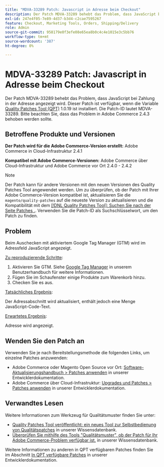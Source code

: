 ```yaml
---
title: "MDVA-33289 Patch: Javascript in Adresse beim Checkout"
description: Der Patch MDVA-33289 behebt das Problem, dass JavaScript bei Zahlung in der Adresse angezeigt wird. Dieser Patch ist verfügbar, wenn das [Quality Patches Tool (QPT)](/help/announcements/adobe-commerce-announcements/magento-quality-patches-released-new-tool-to-self-serve-quality-patches.md) 1.0.19 installiert ist. Die Patch-ID lautet MDVA-33289. Bitte beachten Sie, dass das Problem in Adobe Commerce 2.4.3 behoben werden sollte.
exl-id: 247e4f05-7e89-4d37-b3d4-c2cae7595267
feature: Checkout, Marketing Tools, Orders, Shipping/Delivery
role: Admin
source-git-commit: 958179e0f3efe08e65ea8b0c4c4e1015e3c5bb76
workflow-type: tm+mt
source-wordcount: '387'
ht-degree: 0%

---
```


# MDVA-33289 Patch: Javascript in Adresse beim Checkout

Der Patch MDVA-33289 behebt das Problem, dass JavaScript bei Zahlung in der Adresse angezeigt wird. Dieser Patch ist verfügbar, wenn die Variable [Quality Patches Tool (QPT)](/help/announcements/adobe-commerce-announcements/magento-quality-patches-released-new-tool-to-self-serve-quality-patches.md) 1.0.19 ist installiert. Die Patch-ID lautet MDVA-33289. Bitte beachten Sie, dass das Problem in Adobe Commerce 2.4.3 behoben werden sollte.

## Betroffene Produkte und Versionen

**Der Patch wird für die Adobe Commerce-Version erstellt:** Adobe Commerce in Cloud-Infrastruktur 2.4.1

**Kompatibel mit Adobe Commerce-Versionen:** Adobe Commerce über Cloud-Infrastruktur und Adobe Commerce vor Ort 2.4.0 - 2.4.2

>[!NOTE]
>
>Der Patch kann für andere Versionen mit den neuen Versionen des Quality Patches Tool angewendet werden. Um zu überprüfen, ob der Patch mit Ihrer Adobe Commerce-Version kompatibel ist, aktualisieren Sie die `magento/quality-patches` auf die neueste Version zu aktualisieren und die Kompatibilität mit dem [[!DNL Quality Patches Tool]: Suchen Sie nach der Seite Patches .](https://devdocs.magento.com/quality-patches/tool.html#patch-grid). Verwenden Sie die Patch-ID als Suchschlüsselwort, um den Patch zu finden.

## Problem

Beim Auschecken mit aktiviertem Google Tag Manager (GTM) wird im Adressfeld JavaScript angezeigt.

<u>Zu reproduzierende Schritte</u>:

1. Aktivieren Sie GTM. Siehe [Google Tag Manager](https://docs.magento.com/user-guide/marketing/google-tag-manager.html) in unserem Benutzerhandbuch für weitere Informationen.
1. Fügen Sie im Schaufenster einige Produkte zum Warenkorb hinzu.
1. Checken Sie es aus.

<u>Tatsächliches Ergebnis</u>:

Der Adressabschnitt wird aktualisiert, enthält jedoch eine Menge JavaScript-Code-Text.

<u>Erwartetes Ergebnis</u>:

Adresse wird angezeigt.

## Wenden Sie den Patch an

Verwenden Sie je nach Bereitstellungsmethode die folgenden Links, um einzelne Patches anzuwenden:

* Adobe Commerce oder Magento Open Source vor Ort: [Software-Aktualisierungshandbuch > Patches anwenden](https://devdocs.magento.com/guides/v2.4/comp-mgr/patching/mqp.html) in unserer Entwicklerdokumentation.
* Adobe Commerce über Cloud-Infrastruktur: [Upgrades und Patches > Patches anwenden](https://devdocs.magento.com/cloud/project/project-patch.html) in unserer Entwicklerdokumentation.

## Verwandtes Lesen

Weitere Informationen zum Werkzeug für Qualitätsmuster finden Sie unter:

* [Quality Patches Tool veröffentlicht: ein neues Tool zur Selbstbedienung von Qualitätspatches](/help/announcements/adobe-commerce-announcements/magento-quality-patches-released-new-tool-to-self-serve-quality-patches.md) in unserer Wissensdatenbank.
* [Überprüfen Sie mithilfe des Tools &quot;Qualitätsmuster&quot;, ob der Patch für Ihr Adobe Commerce-Problem verfügbar ist.](/help/support-tools/patches-available-in-qpt-tool/check-patch-for-magento-issue-with-magento-quality-patches.md) in unserer Wissensdatenbank.

Weitere Informationen zu anderen in QPT verfügbaren Patches finden Sie im Abschnitt [In QPT verfügbare Patches](https://devdocs.magento.com/quality-patches/tool.html#patch-grid) in unserer Entwicklerdokumentation.
